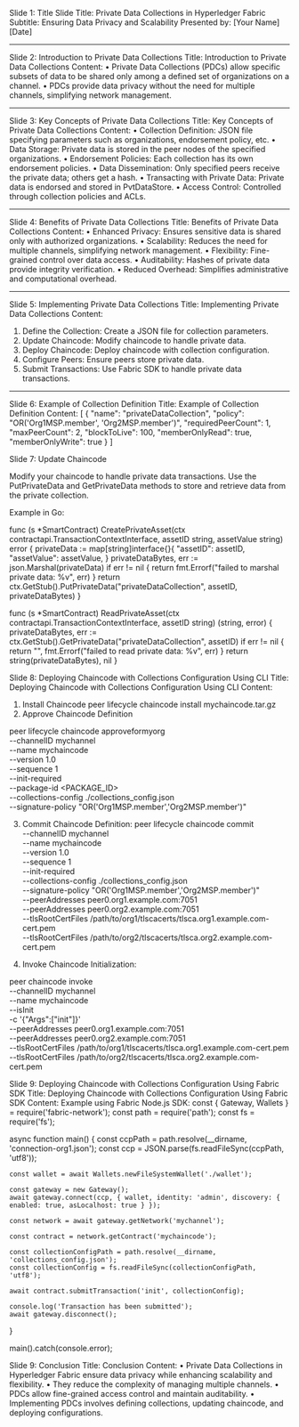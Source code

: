 Slide 1: Title Slide
Title:
Private Data Collections in Hyperledger Fabric
Subtitle:
Ensuring Data Privacy and Scalability
Presented by:
[Your Name]
[Date]
________________________________________
Slide 2: Introduction to Private Data Collections
Title:
Introduction to Private Data Collections
Content:
•	Private Data Collections (PDCs) allow specific subsets of data to be shared only among a defined set of organizations on a channel.
•	PDCs provide data privacy without the need for multiple channels, simplifying network management.
________________________________________
Slide 3: Key Concepts of Private Data Collections
Title:
Key Concepts of Private Data Collections
Content:
•	Collection Definition: JSON file specifying parameters such as organizations, endorsement policy, etc.
•	Data Storage: Private data is stored in the peer nodes of the specified organizations.
•	Endorsement Policies: Each collection has its own endorsement policies.
•	Data Dissemination: Only specified peers receive the private data; others get a hash.
•	Transacting with Private Data: Private data is endorsed and stored in PvtDataStore.
•	Access Control: Controlled through collection policies and ACLs.
________________________________________
Slide 4: Benefits of Private Data Collections
Title:
Benefits of Private Data Collections
Content:
•	Enhanced Privacy: Ensures sensitive data is shared only with authorized organizations.
•	Scalability: Reduces the need for multiple channels, simplifying network management.
•	Flexibility: Fine-grained control over data access.
•	Auditability: Hashes of private data provide integrity verification.
•	Reduced Overhead: Simplifies administrative and computational overhead.
________________________________________
Slide 5: Implementing Private Data Collections
Title:
Implementing Private Data Collections
Content:
1.	Define the Collection: Create a JSON file for collection parameters.
2.	Update Chaincode: Modify chaincode to handle private data.
3.	Deploy Chaincode: Deploy chaincode with collection configuration.
4.	Configure Peers: Ensure peers store private data.
5.	Submit Transactions: Use Fabric SDK to handle private data transactions.
________________________________________
Slide 6: Example of Collection Definition
Title:
Example of Collection Definition
Content:
[
  {
    "name": "privateDataCollection",
    "policy": "OR('Org1MSP.member', 'Org2MSP.member')",
    "requiredPeerCount": 1,
    "maxPeerCount": 2,
    "blockToLive": 100,
    "memberOnlyRead": true,
    "memberOnlyWrite": true
  }
]

Slide 7: Update Chaincode

Modify your chaincode to handle private data transactions. Use the PutPrivateData and GetPrivateData methods to store and retrieve data from the private collection.

Example in Go:

func (s *SmartContract) CreatePrivateAsset(ctx contractapi.TransactionContextInterface, assetID string, assetValue string) error {
    privateData := map[string]interface{}{
        "assetID": assetID,
        "assetValue": assetValue,
    }
    privateDataBytes, err := json.Marshal(privateData)
    if err != nil {
        return fmt.Errorf("failed to marshal private data: %v", err)
    }
    return ctx.GetStub().PutPrivateData("privateDataCollection", assetID, privateDataBytes)
}

func (s *SmartContract) ReadPrivateAsset(ctx contractapi.TransactionContextInterface, assetID string) (string, error) {
    privateDataBytes, err := ctx.GetStub().GetPrivateData("privateDataCollection", assetID)
    if err != nil {
        return "", fmt.Errorf("failed to read private data: %v", err)
    }
    return string(privateDataBytes), nil
}



Slide 8: Deploying Chaincode with Collections Configuration Using CLI
Title:
Deploying Chaincode with Collections Configuration Using CLI
Content:
1.	Install Chaincode
peer lifecycle chaincode install mychaincode.tar.gz
2.	Approve Chaincode Definition

peer lifecycle chaincode approveformyorg \
  --channelID mychannel \
  --name mychaincode \
  --version 1.0 \
  --sequence 1 \
  --init-required \
  --package-id <PACKAGE_ID> \
  --collections-config ./collections_config.json \
  --signature-policy "OR('Org1MSP.member','Org2MSP.member')"

3.	Commit Chaincode Definition:
peer lifecycle chaincode commit \
  --channelID mychannel \
  --name mychaincode \
  --version 1.0 \
  --sequence 1 \
  --init-required \
  --collections-config ./collections_config.json \
  --signature-policy "OR('Org1MSP.member','Org2MSP.member')" \
  --peerAddresses peer0.org1.example.com:7051 \
  --peerAddresses peer0.org2.example.com:7051 \
  --tlsRootCertFiles /path/to/org1/tlscacerts/tlsca.org1.example.com-cert.pem \
  --tlsRootCertFiles /path/to/org2/tlscacerts/tlsca.org2.example.com-cert.pem

4.	Invoke Chaincode Initialization:

peer chaincode invoke \
  --channelID mychannel \
  --name mychaincode \
  --isInit \
  -c '{"Args":["init"]}' \
  --peerAddresses peer0.org1.example.com:7051 \
  --peerAddresses peer0.org2.example.com:7051 \
  --tlsRootCertFiles /path/to/org1/tlscacerts/tlsca.org1.example.com-cert.pem \
  --tlsRootCertFiles /path/to/org2/tlscacerts/tlsca.org2.example.com-cert.pem

Slide 9: Deploying Chaincode with Collections Configuration Using Fabric SDK
Title:
Deploying Chaincode with Collections Configuration Using Fabric SDK
Content: Example using Fabric Node.js SDK:
const { Gateway, Wallets } = require('fabric-network');
const path = require('path');
const fs = require('fs');

async function main() {
    const ccpPath = path.resolve(__dirname, 'connection-org1.json');
    const ccp = JSON.parse(fs.readFileSync(ccpPath, 'utf8'));

    const wallet = await Wallets.newFileSystemWallet('./wallet');

    const gateway = new Gateway();
    await gateway.connect(ccp, { wallet, identity: 'admin', discovery: { enabled: true, asLocalhost: true } });

    const network = await gateway.getNetwork('mychannel');

    const contract = network.getContract('mychaincode');

    const collectionConfigPath = path.resolve(__dirname, 'collections_config.json');
    const collectionConfig = fs.readFileSync(collectionConfigPath, 'utf8');

    await contract.submitTransaction('init', collectionConfig);

    console.log('Transaction has been submitted');
    await gateway.disconnect();
}

main().catch(console.error);


Slide 9: Conclusion
Title:
Conclusion
Content:
•	Private Data Collections in Hyperledger Fabric ensure data privacy while enhancing scalability and flexibility.
•	They reduce the complexity of managing multiple channels.
•	PDCs allow fine-grained access control and maintain auditability.
•	Implementing PDCs involves defining collections, updating chaincode, and deploying configurations.

